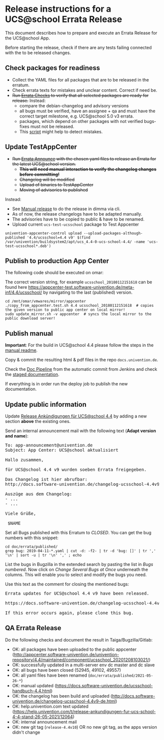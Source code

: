# Release instructions for a UCS@school Errata Release

This document describes how to prepare and execute an Errata Release for the UCS@school App.

Before starting the release, check if there are any tests failing connected with the to be released changes.

## Check packages for readiness

- Collect the YAML files for all packages that are to be released in the erratum.
- Check errata texts for mistakes and unclear content. Correct if need be.
- ~~Run [Errata Checks](https://jenkins.knut.univention.de:8181/job/Mitarbeiter/job/schwardt/job/UCSschool%20CheckErrataForRelease)
  to verify that all selected packages are ready for release.~~ Instead:
  - compare the debian-changelog and advisory versions
  - all bugs must be verified, have an assignee + qa and must have the correct target milestone, e.g. UCS@school 5.0 v3 errata.
  - packages, which depend on other packages with not verified bugs-fixes must not be released.
  - This [script](https://git.knut.univention.de/univention/internal/research-library/-/blob/main/personal/twenzel/scripts/check_yamls.py) might help to detect mistakes.

## Update TestAppCenter

- ~~Run [Errata Announce](https://jenkins.knut.univention.de:8181/job/UCSschool-4.3/job/Announce%20UCSschool%204.3%20Erratum/)
  with the chosen yaml files to release an Errata for the latest UCS@school version.~~
  - ~~**This will need manual interaction to verify the changelog changes before committing!**~~
  - ~~Changelog will be modified~~
  - ~~Upload of binaries to TestAppCenter~~
  - ~~Moving of advisories to published~~

Instead:
- See [Manual release](README_manual_release.md) to do the release in dimma via cli.
- As of now, the release changelogs have to be adapted manually.
- The advisories have to be copied to public & have to be renamed.
- Upload current `ucs-test-ucsschool` package to Test Appcenter

```
univention-appcenter-control upload --upload-packages-although-published '4.4/ucsschool=4.4 v9' $(find /var/univention/buildsystem2/apt/ucs_4.4-0-ucs-school-4.4/ -name 'ucs-test-ucsschool*.deb')
```

## Publish to production App Center

The following code should be executed on omar:

The correct version string, for example `ucsschool_20180112151618` can be found here
https://appcenter-test.software-univention.de/meta-inf/4.4/ucsschool/ by navigating to the last (published) version.

```shell
cd /mnt/omar/vmwares/mirror/appcenter
./copy_from_appcenter.test.sh 4.4 ucsschool_20180112151618  # copies the given version to public app center on local mirror!
sudo update_mirror.sh -v appcenter  # syncs the local mirror to the public download server!
```

## Publish manual

**Important**: For the build in UCS@school 4.4 please follow the steps in the [manual readme](../manual/README.md).

Copy & commit the resulting html & pdf files in the repo `docs.univention.de`.

Check the [Doc Pipeline](https://git.knut.univention.de/univention/docs.univention.de/-/pipelines) from the automatic
commit from Jenkins and check the [staged documentation](http://univention-repository.knut.univention.de/download/docs/).

If everything is in order run the deploy job to publish the new documentation.

## Update public information

Update [Release Ankündigungen für UCS@school 4.4](https://help.univention.com/t/release-ankundigungen-fur-ucs-school-4-4-stand-12-10-2020/12064)
by adding a new section **above** the existing ones.

Send an internal announcement mail with the following text (**Adapt version and name**):
<pre>
To: app-announcement@univention.de
Subject: App Center: UCS@school aktualisiert

Hallo zusammen,

für UCS@school 4.4 v9 wurden soeben Errata freigegeben.

Das Changelog ist hier abrufbar:
http://docs.software-univention.de/changelog-ucsschool-4.4v9-de.html

Auszüge aus dem Changelog:
- ...
- ...

Viele Grüße,

 $NAME
</pre>

Set all Bugs published with this Erratum to *CLOSED*.
You can get the bug numbers with this snippet:
```shell
cd doc/errata/published/
grep bug: 2019-04-11-*.yaml | cut -d: -f2- | tr -d 'bug: []' | tr ',' '\n' | sort -u | tr '\n' ',' ; echo
```
List the bugs in Bugzilla in the extended search by pasting the list in *Bugs numbered*.
Now click on *Change Several Bugs at Once* underneath the columns.
This will enable you to select and modify the bugs you need.


Use this text as the comment for closing the mentioned bugs:
<pre>
Errata updates for UCS@school 4.4 v9 have been released.

https://docs.software-univention.de/changelog-ucsschool-4.4v9-de.html

If this error occurs again, please clone this bug.
</pre>

## QA Errata Release

Do the following checks and document the result in Taiga/Bugzilla/Gitlab:

* OK: all packages have been uploaded to the public appcenter (http://appcenter.software-univention.de/univention-repository/4.4/maintained/component/ucsschool_20201208103021/)
* OK: successfully updated in a multi-server env dc master and dc slave
* OK: all bugs have been closed (52945, 49102, 49557)
* OK: all yaml files have been renamed (`doc/errata/published/2021-05-26-*`)
* OK: manual updated (https://docs.software-univention.de/ucsschool-handbuch-4.4.html)
* OK: the changelog has been build and uploaded (http://docs.software-univention.de/changelog-ucsschool-4.4v9-de.html)
* OK: help.univention.com text updated (https://help.univention.com/t/release-ankundigungen-fur-ucs-school-4-4-stand-26-05-2021/12064)
* OK: internal announcement mail
* OK: new git tag (`release-4.4v10`) OR no new git tag, as the apps version didn't change
